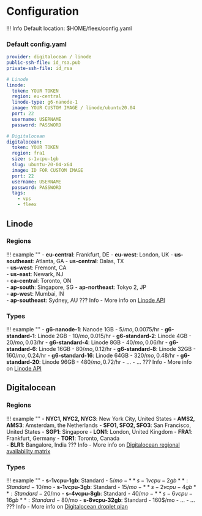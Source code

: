 # Configuration

!!! Info
    Default location: $HOME/fleex/config.yaml

### Default config.yaml

```yaml
provider: digitalocean / linode
public-ssh-file: id_rsa.pub
private-ssh-file: id_rsa

# Linode
linode:
  token: YOUR TOKEN
  region: eu-central
  linode-type: g6-nanode-1
  image: YOUR CUSTOM IMAGE / linode/ubuntu20.04
  port: 22
  username: USERNAME
  password: PASSWORD

# Digitalocean
digitalocean:
  token: YOUR TOKEN
  region: fra1
  size: s-1vcpu-1gb
  slug: ubuntu-20-04-x64
  image: ID FOR CUSTOM IMAGE
  port: 22
  username: USERNAME
  password: PASSWORD
  tags:
    - vps
    - fleex
```

## Linode

### Regions
!!! example ""
    - **eu-central**: Frankfurt, DE
    - **eu-west**: London, UK
    - **us-southeast**: Atlanta, GA
    - **us-central**: Dalas, TX     
    - **us-west**: Fremont, CA   
    - **us-east**: Newark, NJ    
    - **ca-central**: Toronto, ON   
    - **ap-south**: Singapore, SG 
    - **ap-northeast**: Tokyo 2, JP   
    - **ap-west**: Mumbai, IN    
    - **ap-southeast**: Sydney, AU
    ??? Info -
        More info on [Linode API](https://api.linode.com/v4/regions)

### Types
!!! example ""
    - **g6-nanode-1**: Nanode 1GB - 5$/mo, 0.0075$/hr 
    - **g6-standard-1**: Linode 2GB - 10$/mo, 0.015$/hr 
    - **g6-standard-2**: Linode 4GB - 20$/mo, 0.03$/hr 
    - **g6-standard-4**: Linode 8GB - 40$/mo, 0.06$/hr 
    - **g6-standard-6**: Linode 16GB - 80$/mo, 0.12$/hr 
    - **g6-standard-8**: Linode 32GB - 160$/mo, 0.24$/hr 
    - **g6-standard-16**: Linode 64GB - 320$/mo, 0.48$/hr 
    - **g6-standard-20**: Linode 96GB - 480$/mo, 0.72$/hr
    - ...
    - ...
    ??? Info -
        More info on [Linode API](https://api.linode.com/v4/linode/types)

## Digitalocean

### Regions
!!! example ""
    - **NYC1, NYC2, NYC3**: New York City, United States
    - **AMS2, AMS3**: Amsterdam, the Netherlands
    - **SFO1, SFO2, SFO3**: San Francisco, United States
    - **SGP1**: Singapore
    - **LON1**: London, United Kingdom
    - **FRA1**: Frankfurt, Germany
    - **TOR1**: Toronto, Canada  
    - **BLR1**: Bangalore, India
    ??? Info -
        More info on [Digitalocean regional availability matrix ](https://docs.digitalocean.com/products/platform/availability-matrix/)

### Types
!!! example ""
    - **s-1vcpu-1gb**: Standard - 5$/mo
    - **s-1vcpu-2gb**: Standard - 10$/mo 
    - **s-1vcpu-3gb**: Standard - 15$/mo
    - **s-2vcpu-4gb**: Standard - 20$/mo
    - **s-4vcpu-8gb**: Standard - 40$/mo 
    - **s-6vcpu-16gb**: Standard - 80$/mo 
    - **s-8vcpu-32gb**: Standard - 160$/mo 
    - ...
    - ...
    ??? Info -
        More info on [Digitalocean droplet plan](https://developers.digitalocean.com/documentation/changelog/api-v2/new-size-slugs-for-droplet-plan-changes/)